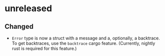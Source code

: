 # unreleased

## Changed

* `Error` type is now a struct with a message and a, optionally, a backtrace. To
  get backtraces, use the `backtrace` cargo feature. (Currently, nightly rust is
  required for this feature.)
